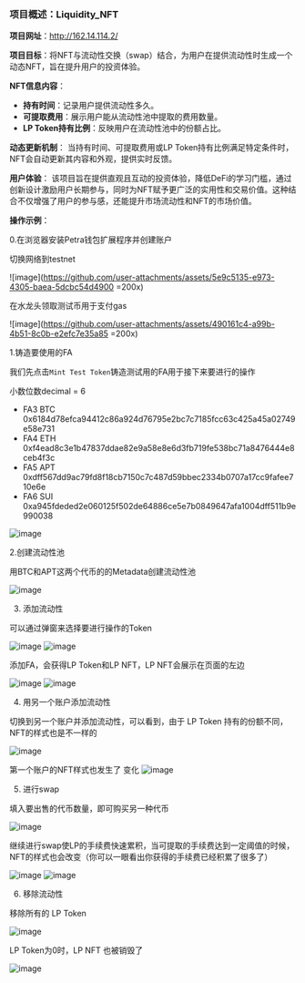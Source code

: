 ### 项目概述：Liquidity_NFT

**项目网址**：http://162.14.114.2/

**项目目标**：将NFT与流动性交换（swap）结合，为用户在提供流动性时生成一个动态NFT，旨在提升用户的投资体验。

**NFT信息内容**：
- **持有时间**：记录用户提供流动性多久。
- **可提取费用**：展示用户能从流动性池中提取的费用数量。
- **LP Token持有比例**：反映用户在流动性池中的份额占比。

**动态更新机制**：
当持有时间、可提取费用或LP Token持有比例满足特定条件时，NFT会自动更新其内容和外观，提供实时反馈。

**用户体验**：
该项目旨在提供直观且互动的投资体验，降低DeFi的学习门槛，通过创新设计激励用户长期参与，同时为NFT赋予更广泛的实用性和交易价值。这种结合不仅增强了用户的参与感，还能提升市场流动性和NFT的市场价值。

**操作示例**：

0.在浏览器安装Petra钱包扩展程序并创建账户

切换网络到testnet

![image](https://github.com/user-attachments/assets/5e9c5135-e973-4305-baea-5dcbc54d4900 =200x)

在水龙头领取测试币用于支付gas

![image](https://github.com/user-attachments/assets/490161c4-a99b-4b51-8c0b-e2efc7e35a85 =200x)

1.铸造要使用的FA

我们先点击`Mint Test Token`铸造测试用的FA用于接下来要进行的操作

小数位数decimal = 6
- FA3  BTC  0x6184d78efca94412c86a924d76795e2bc7c7185fcc63c425a45a02749e58e731
- FA4  ETH  0xf4ead8c3e1b47837ddae82e9a58e8e6d3fb719fe538bc71a8476444e8ceb4f3c
- FA5  APT  0xdff567dd9ac79fd8f18cb7150c7c487d59bbec2334b0707a17cc9fafee710e6e
- FA6  SUI  0xa945fdeded2e060125f502de64886ce5e7b0849647afa1004dff511b9e990038

![image](https://github.com/user-attachments/assets/80dafc9d-427a-49c8-8790-9c60e66daaf6)

2.创建流动性池

用BTC和APT这两个代币的的Metadata创建流动性池

![image](https://github.com/user-attachments/assets/0e2f8e36-7ab5-42d9-8e73-a953041d62e9)

3. 添加流动性

可以通过弹窗来选择要进行操作的Token

![image](https://github.com/user-attachments/assets/afff7ebd-f3d3-46f0-8466-a10466b15f90)
![image](https://github.com/user-attachments/assets/520bf1dd-7749-4527-8123-43cf390d2164)

添加FA，会获得LP Token和LP NFT，LP NFT会展示在页面的左边

![image](https://github.com/user-attachments/assets/7c5240d8-411d-4698-8388-297d34951784)
![image](https://github.com/user-attachments/assets/4e715100-6322-449d-bd0e-30cef3f4dc7e)

4. 用另一个账户添加流动性

切换到另一个账户并添加流动性，可以看到，由于 LP Token 持有的份额不同，NFT的样式也是不一样的

![image](https://github.com/user-attachments/assets/2ee668c4-12e5-4dbc-bdc3-e056752338d2)

第一个账户的NFT样式也发生了 变化
![image](https://github.com/user-attachments/assets/2bbea4a1-7e14-470a-878a-ecc4f525ea85)


5. 进行swap

填入要出售的代币数量，即可购买另一种代币

![image](https://github.com/user-attachments/assets/a5777d1d-3562-4bcc-bb70-1172acffc589)

继续进行swap使LP的手续费快速累积，当可提取的手续费达到一定阈值的时候，NFT的样式也会改变（你可以一眼看出你获得的手续费已经积累了很多了）

![image](https://github.com/user-attachments/assets/7d79199d-f174-426b-9435-3d4cecd9d92e)
![image](https://github.com/user-attachments/assets/914e9b33-5bf8-4600-909d-d7b4006039b7)


6. 移除流动性

移除所有的 LP Token

![image](https://github.com/user-attachments/assets/56089571-01ab-45a8-8d8c-a57091601152)


LP Token为0时，LP NFT 也被销毁了

![image](https://github.com/user-attachments/assets/ca81db13-d47c-4a96-afa2-17c3009ebaf8)

